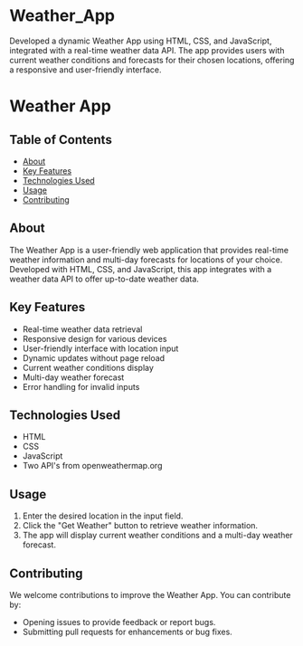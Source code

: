 # Weather_App
Developed a dynamic Weather App using HTML, CSS, and JavaScript, integrated with a real-time weather data API. The app provides users with current weather conditions and forecasts for their chosen locations, offering a responsive and user-friendly interface.
# Weather App

## Table of Contents
- [About](#about)
- [Key Features](#key-features)
- [Technologies Used](#technologies-used)
- [Usage](#usage)
- [Contributing](#contributing)

## About

The Weather App is a user-friendly web application that provides real-time weather information and multi-day forecasts for locations of your choice. Developed with HTML, CSS, and JavaScript, this app integrates with a weather data API to offer up-to-date weather data.

## Key Features

- Real-time weather data retrieval
- Responsive design for various devices
- User-friendly interface with location input
- Dynamic updates without page reload
- Current weather conditions display
- Multi-day weather forecast
- Error handling for invalid inputs

## Technologies Used

- HTML
- CSS
- JavaScript
- Two API's from openweathermap.org

## Usage

1. Enter the desired location in the input field.
2. Click the "Get Weather" button to retrieve weather information.
3. The app will display current weather conditions and a multi-day weather forecast.

## Contributing

We welcome contributions to improve the Weather App. You can contribute by:

- Opening issues to provide feedback or report bugs.
- Submitting pull requests for enhancements or bug fixes.


